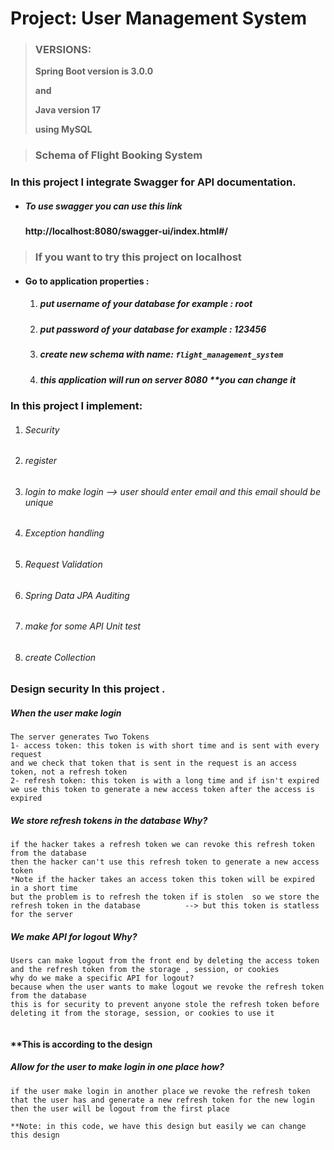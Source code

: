 # Project: User Management System



> ### **VERSIONS:**
>
> **Spring Boot version is 3.0.0**
>
> **and**
>
> **Java version 17**
> 
> **using MySQL**


> ### Schema of Flight Booking System



### In this project I integrate Swagger for API documentation.

- ##### To use swagger you can use this link 

  #### http://localhost:8080/swagger-ui/index.html#/ 

  

> ### **If you want to try this project on localhost**



- #### Go to application properties :

  1. ##### put username of your database for example : root

  2. #####  put password of your database for example : 123456

  3. ##### create new schema with name:  `flight_management_system`

  4. ##### this application will run on server 8080 **you can change it

     

### 

### In this project I implement:

1. ###### Security 

2. ###### register

3. ######  login to make login --> user should enter email and this email should be unique 

4. ######  Exception handling 

5. ######  Request Validation 

6. ######  Spring Data JPA Auditing

7. ######  make for some API Unit test

8. ###### create Collection 

### **Design security In this project .**

#####  **When the user make login**

```
The server generates Two Tokens
1- access token: this token is with short time and is sent with every request
and we check that token that is sent in the request is an access token, not a refresh token 
2- refresh token: this token is with a long time and if isn't expired  we use this token to generate a new access token after the access is expired 
```



#####  We store refresh tokens in the database Why?

```
if the hacker takes a refresh token we can revoke this refresh token from the database 
then the hacker can't use this refresh token to generate a new access token
*Note if the hacker takes an access token this token will be expired in a short time 
but the problem is to refresh the token if is stolen  so we store the refresh token in the database          --> but this token is statless for the server
```



##### We make API for logout Why?

```
Users can make logout from the front end by deleting the access token and the refresh token from the storage , session, or cookies
why do we make a specific API for logout?
because when the user wants to make logout we revoke the refresh token from the database 
this is for security to prevent anyone stole the refresh token before deleting it from the storage, session, or cookies to use it
 
```



#### **This is according to the design  

##### Allow for the user to make login in one place how?

```
if the user make login in another place we revoke the refresh token that the user has and generate a new refresh token for the new login then the user will be logout from the first place 

**Note: in this code, we have this design but easily we can change this design 
 
```



​     







